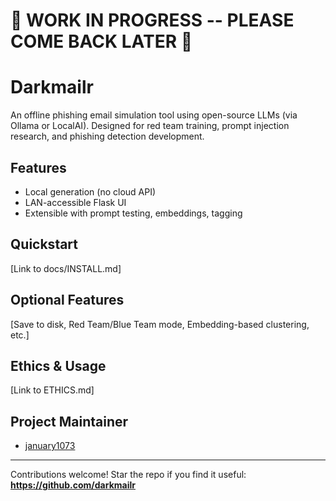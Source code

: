 # 🚧 WORK IN PROGRESS -- PLEASE COME BACK LATER 🚧

# Darkmailr

An offline phishing email simulation tool using open-source LLMs (via Ollama or LocalAI). Designed for red team training, prompt injection research, and phishing detection development.

## Features
- Local generation (no cloud API)
- LAN-accessible Flask UI
- Extensible with prompt testing, embeddings, tagging

## Quickstart
[Link to docs/INSTALL.md]

## Optional Features
[Save to disk, Red Team/Blue Team mode, Embedding-based clustering, etc.]

## Ethics & Usage
[Link to ETHICS.md]

## Project Maintainer
- [january1073](https://linktr.ee/january1073)

---

Contributions welcome! Star the repo if you find it useful:  
**https://github.com/darkmailr**

